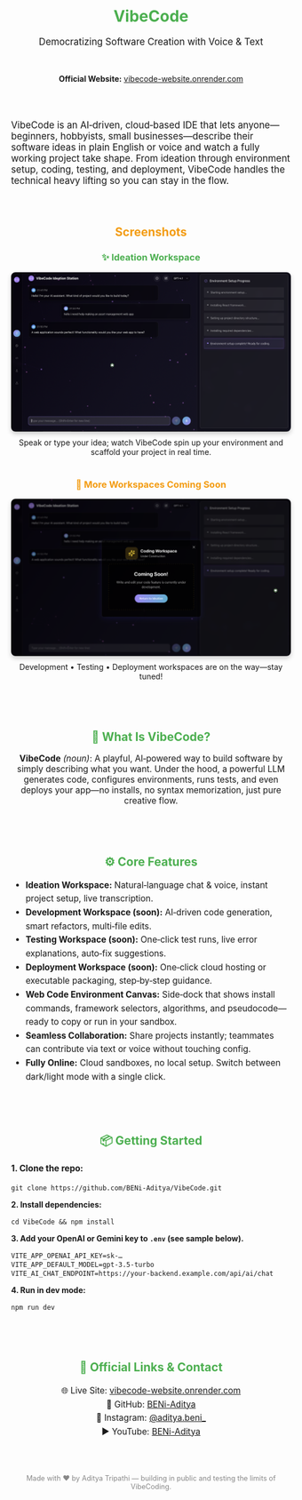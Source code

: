 <!-- README.md -->

<h1 align="center" style="color: #4CAF50;"><strong>VibeCode</strong></h1>
<p align="center" style="font-size: 1.2em;">Democratizing Software Creation with Voice & Text</p>

<br>

<p align="center">
  <strong>Official Website:</strong> <a href="https://vibecode.org.in">vibecode-website.onrender.com</a>
</p>

<br><br>

<p style="font-size: 1.2em;">
  VibeCode is an AI‑driven, cloud‑based IDE that lets anyone—beginners, hobbyists, small businesses—describe their software ideas in plain English or voice and watch a fully working project take shape. From ideation through environment setup, coding, testing, and deployment, VibeCode handles the technical heavy lifting so you can stay in the flow.
</p>

<br><br>

<!-- Screenshots Section -->
<h2 style="color: #f39c12; text-align: center; margin-top: 20px;">Screenshots</h2>
<div align="center" style="margin-top: 20px;">

  <!-- Ideation Workspace (Live) -->
  <div style="margin-bottom: 20px;">
    <h3 style="color: #4CAF50;">✨ Ideation Workspace</h3>
    <img src="screenshots/ideation.png" alt="Ideation Workspace" width="600px" style="border-radius: 8px; box-shadow: 0 4px 8px rgba(0, 0, 0, 0.2);"/>
    <p style="font-size: 1em; margin-top: 8px;">Speak or type your idea; watch VibeCode spin up your environment and scaffold your project in real time.</p>
  </div>

  <!-- Other Workspaces (Coming Soon) -->
  <div style="margin-top: 40px;">
    <h3 style="color: #f39c12;">🚧 More Workspaces Coming Soon</h3>
    <img src="screenshots/comming_soon.png" alt="Coming Soon" width="600px" style="border-radius: 8px; box-shadow: 0 4px 8px rgba(0, 0, 0, 0.2);"/>
    <p style="font-size: 1em; margin-top: 8px;">Development • Testing • Deployment workspaces are on the way—stay tuned!</p>
  </div>
  
</div>

<br><br>

<h2 style="color: #4CAF50; text-align: center; margin-top: 40px;">🌟 What Is VibeCode?</h2>
<p style="font-size: 1.1em; text-align: center; max-width: 800px; margin: 0 auto;">
  <strong>VibeCode</strong> <em>(noun)</em>: A playful, AI‑powered way to build software by simply describing what you want. Under the hood, a powerful LLM generates code, configures environments, runs tests, and even deploys your app—no installs, no syntax memorization, just pure creative flow.
</p>

<br><br>

<h2 style="color: #4CAF50; text-align: center; margin-top: 40px;">⚙️ Core Features</h2>
<ul style="font-size: 1.1em; max-width: 800px; margin: 0 auto; line-height: 1.6;">
  <li><strong>Ideation Workspace:</strong> Natural‑language chat & voice, instant project setup, live transcription.</li>
  <li><strong>Development Workspace (soon):</strong> AI‑driven code generation, smart refactors, multi‑file edits.</li>
  <li><strong>Testing Workspace (soon):</strong> One‑click test runs, live error explanations, auto‑fix suggestions.</li>
  <li><strong>Deployment Workspace (soon):</strong> One‑click cloud hosting or executable packaging, step‑by‑step guidance.</li>
  <li><strong>Web Code Environment Canvas:</strong> Side‑dock that shows install commands, framework selectors, algorithms, and pseudocode—ready to copy or run in your sandbox.</li>
  <li><strong>Seamless Collaboration:</strong> Share projects instantly; teammates can contribute via text or voice without touching config.</li>
  <li><strong>Fully Online:</strong> Cloud sandboxes, no local setup. Switch between dark/light mode with a single click.</li>
</ul>

<br><br>

<h2 style="color: #4CAF50; text-align: center; margin-top: 40px;">📦 Getting Started</h2>
<p style="font-size: 1.1em; max-width: 800px; margin: 0 auto; line-height: 1.6;">
  <strong>1. Clone the repo:</strong>
  <pre><code>git clone https://github.com/BENi-Aditya/VibeCode.git</code></pre>
  <strong>2. Install dependencies:</strong>
  <pre><code>cd VibeCode &amp;&amp; npm install</code></pre>
  <strong>3. Add your OpenAI or Gemini key to <code>.env</code> (see sample below).</strong>
  <pre><code>VITE_APP_OPENAI_API_KEY=sk-…  
VITE_APP_DEFAULT_MODEL=gpt-3.5-turbo  
VITE_AI_CHAT_ENDPOINT=https://your-backend.example.com/api/ai/chat</code></pre>
  <strong>4. Run in dev mode:</strong>
  <pre><code>npm run dev</code></pre>
</p>

<br><br>

<h2 style="color: #4CAF50; text-align: center; margin-top: 40px;">📱 Official Links &amp; Contact</h2>
<p style="font-size: 1.1em; text-align: center; line-height: 1.6;">
  🌐 Live Site: <a href="https://vibecode-website.onrender.com">vibecode-website.onrender.com</a><br/>
  🔗 GitHub: <a href="https://github.com/BENi-Aditya">BENi-Aditya</a><br/>
  📸 Instagram: <a href="https://instagram.com/aditya.beni_">@aditya.beni_</a><br/>
  ▶️ YouTube: <a href="https://www.youtube.com/@BENi-Aditya">BENi-Aditya</a>
</p>

<br><br>

<p style="font-size: 0.9em; text-align: center; color: #888;">
  Made with ❤️ by Aditya Tripathi — building in public and testing the limits of VibeCoding.
</p>

